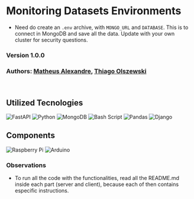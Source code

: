 # Monitoring Datasets Environments

- Need do create an `.env` archive, with `MONGO_URL` and `DATABASE`. This is to connect in MongoDB and save all the data. Update with your own cluster for security questions.

### Version 1.0.0

### Authors: [Matheus Alexandre](https://github.com/MatheusABA), [Thiago Olszewski](https://github.com/olszewskioc)

</br>

## Utilized Tecnologies

![FastAPI](https://img.shields.io/badge/FastAPI-005571?style=for-the-badge&logo=fastapi) ![Python](https://img.shields.io/badge/python-3670A0?style=for-the-badge&logo=python&logoColor=ffdd54) ![MongoDB](https://img.shields.io/badge/MongoDB-%234ea94b.svg?style=for-the-badge&logo=mongodb&logoColor=white) ![Bash Script](https://img.shields.io/badge/bash_script-%23121011.svg?style=for-the-badge&logo=gnu-bash&logoColor=white) ![Pandas](https://img.shields.io/badge/pandas-%23150458.svg?style=for-the-badge&logo=pandas&logoColor=white) ![Django](https://img.shields.io/badge/django-%23092E20.svg?style=for-the-badge&logo=django&logoColor=white) 

## Components

![Raspberry Pi](https://img.shields.io/badge/-Raspberry_Pi-C51A4A?style=for-the-badge&logo=Raspberry-Pi) ![Arduino](https://img.shields.io/badge/-Arduino-00979D?style=for-the-badge&logo=Arduino&logoColor=white)


### Observations

- To run all the code with the functionalities, read all the README.md inside each part (server and client), because each of then contains especific instructions.